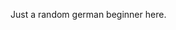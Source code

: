 Just a random german beginner here.

<!---
Salatwurzel/Salatwurzel is a ✨ special ✨ repository because its `README.md` (this file) appears on your GitHub profile.
You can click the Preview link to take a look at your changes.
--->
